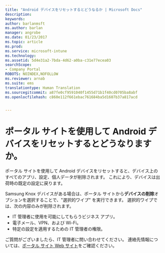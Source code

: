 ```yaml
---
title: "Android デバイスをリセットするとどうなるか | Microsoft Docs"
description: 
keywords: 
author: barlanmsft
ms.author: barlan
manager: angrobe
ms.date: 01/23/2017
ms.topic: article
ms.prod: 
ms.service: microsoft-intune
ms.technology: 
ms.assetid: 5d4e31a2-7bda-4d62-a0ba-c31e77ecea03
searchScope:
- Company Portal
ROBOTS: NOINDEX,NOFOLLOW
ms.reviewer: arnab
ms.suite: ems
translationtype: Human Translation
ms.sourcegitcommit: a87fe0cf9591040f1455d71b1f40cd0705ba8abf
ms.openlocfilehash: c860e112f661ebac761684ba5d1607b37a817acd


---
```



# <a name="what-happens-if-you-reset-your-android-device-using-the-company-portal"></a>ポータル サイトを使用して Android デバイスをリセットするとどうなりますか。

ポータル サイトを使用して Android デバイスをリセットすると、デバイス上のすべてのアプリ、設定、個人データが削除されます。 これにより、デバイスは出荷時の既定の設定に戻ります。

Samsung Knox デバイスがある場合は、ポータル サイトから**デバイスの削除**オプションを選択することで、"選択的ワイプ" を実行できます。 選択的ワイプでは、次の内容のみが削除されます。

- IT 管理者に使用を可能にしてもらうビジネス アプリ。
- 電子メール、VPN、および Wi-Fi。
- 特定の設定を適用するための IT 管理者の権限。

ご質問がございましたら、IT 管理者に問い合わせてください。 連絡先情報については、[ポータル サイト Web サイト](http://portal.manage.microsoft.com)をご確認ください。



<!--HONumber=Jan17_HO4-->


